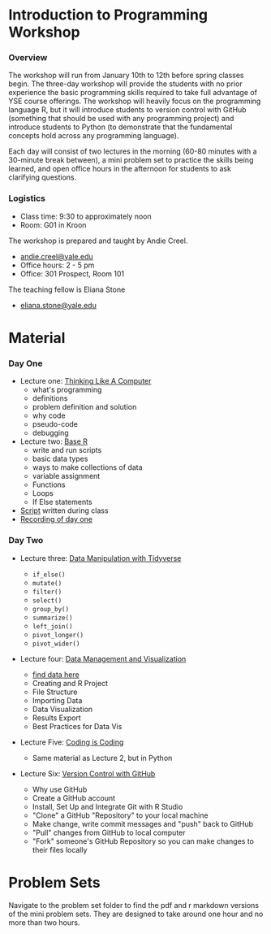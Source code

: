 # Introduction to Programming Workshop

### Overview 

The workshop will run from January 10th to 12th before spring classes begin. The three-day workshop will provide the students with no prior experience the basic programming skills required to take full advantage of YSE course offerings. The workshop will heavily focus on the programming language R, but it will introduce students to version control with GitHub (something that should be used with any programming project) and introduce students to Python (to demonstrate that the fundamental concepts hold across any programming language). 

Each day will consist of two lectures in the morning (60-80 minutes with a 30-minute break between), a mini problem set to practice the skills being learned, and open office hours in the afternoon for students to ask clarifying questions. 


### Logistics 

- Class time: 9:30 to approximately noon 
- Room: G01 in Kroon


The workshop is prepared and taught by Andie Creel. 
- andie.creel@yale.edu
- Office hours: 2 - 5 pm
- Office: 301 Prospect, Room 101


The teaching fellow is Eliana Stone
- eliana.stone@yale.edu

# Material 

### Day One 
- Lecture one: [Thinking Like A Computer](lecture_material/1_think_like_computer.pdf)
	- what's programming
	- definitions 
	- problem definition and solution
	- why code
	- pseudo-code
	- debugging
- Lecture two: [Base R](lecture_material/2_base_R.pdf)
	- write and run scripts
	- basic data types
	- ways to make collections of data
	- variable assignment 
	- Functions
	- Loops
	- If Else statements 
- [Script](class_scripts/day_1_script.R) written during class
- [Recording of day one](https://yale.zoom.us/rec/share/olT18aaruMId54FpS1a9Vgc7jUzuSbtgBmpECo5MzBy1rbnZgyRvj6BIHB9gP2GT.MpUDoMa-Mla6eGHW?startTime=1704896217000)

	
### Day Two 
- Lecture three: [Data Manipulation with Tidyverse](lecture_material/3_data_manip_tidyverse.pdf) 

    - `if_else()`
    - `mutate()`
    - `filter()`
    - `select()`
    - `group_by()`
    - `summarize()`
    - `left_join()`
    - `pivot_longer()`
    - `pivot_wider()`
    
- Lecture four: [Data Management and Visualization](lecture_material/4_data_manage_vis/4_data_manage_vis.pdf)

    - [find data here](https://github.com/a5creel/intro_to_programming/blob/main/lecture_material/4_data_manage_vis/data/raw_data/mpg.csv)
    - Creating and R Project
    - File Structure 
    - Importing Data 
    - Data Visualization 
    - Results Export
    - Best Practices for Data Vis
    
- Lecture Five: [Coding is Coding](lecture_material/6_python/6_python.pdf)
    - Same material as Lecture 2, but in Python
    
    
- Lecture Six: [Version Control with GitHub](lecture_material/5_github.pdf)

    - Why use GitHub
    - Create a GitHub account
    - Install, Set Up and Integrate Git with R Studio
    - "Clone" a GitHub "Repository" to your local machine
    - Make change, write commit messages and "push" back to GitHub
    - "Pull" changes from GitHub to local computer
    - "Fork" someone's GitHub Repository so you can make changes to their files locally 
    



# Problem Sets 

Navigate to the problem set folder to find the pdf and r markdown versions of the mini problem sets. They are designed to take around one hour and no more than two hours. 
